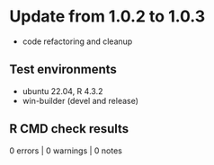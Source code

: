 # Update from 1.0.2 to 1.0.3

- code refactoring and cleanup


## Test environments
* ubuntu 22.04, R 4.3.2
* win-builder (devel and release)

## R CMD check results

0 errors | 0 warnings | 0 notes
